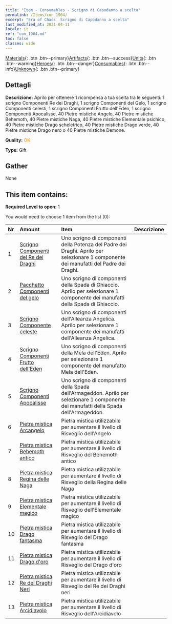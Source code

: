 ```yaml
---
title: "Item - Consumables - Scrigno di Capodanno a scelta"
permalink: /Items/con_1904/
excerpt: "Era of Chaos  Scrigno di Capodanno a scelta"
last_modified_at: 2021-04-11
locale: it
ref: "con_1904.md"
toc: false
classes: wide
---
```

 [Materials](/it/Items/){: .btn .btn--primary}[Artifacts](/it/Items/Artifacts/){: .btn .btn--success}[Units](/it/Items/Units/){: .btn .btn--warning}[Heroes](/it/Items/Heroes/){: .btn .btn--danger}[Consumables](/it/Items/Consumables/){: .btn .btn--info}[Unknown](/it/Items/Unknown/){: .btn .btn--primary}

## Dettagli
 **Descrizione:** Aprilo per ottenere 1 ricompensa a tua scelta tra le seguenti: 1 scrigno Componenti Re dei Draghi, 1 scrigno Componenti del Gelo, 1 scrigno Componenti celesti, 1 scrigno Componenti Frutto dell'Eden, 1 scrigno Componenti Apocalisse, 40 Pietre mistiche Angelo, 40 Pietre mistiche Behemoth, 40 Pietre mistiche Naga, 40 Pietre mistiche Elementale psichico, 40 Pietre mistiche Drago scheletrico, 40 Pietre mistiche Drago verde, 40 Pietre mistiche Drago nero o 40 Pietre mistiche Demone.

 **Quality:** <span style="color: #FF8C00">OK</span>

 **Type:** Gift

## Gather

  None

## This item contains:

 **Required Level to open:** 1

 You would need to choose 1 item from the list (0):

  | Nr | Amount |     Item    | Descrizione |
  |:---|:-------|:------------|:-----------:|
  | 1 | [Scrigno Componenti del Re dei Draghi](/it/Items/con_1348/) | Uno scrigno di componenti della Potenza del Padre dei Draghi. Aprilo per selezionare 1 componente dei manufatti del Padre dei Draghi. | 
  | 2 | [Pacchetto Componenti del gelo](/it/Items/con_1352/) | Uno scrigno di componenti della Spada di Ghiaccio. Aprilo per selezionare 1 componente dei manufatti della Spada di Ghiaccio. | 
  | 3 | [Scrigno Componente celeste](/it/Items/con_1354/) | Uno scrigno di componenti dell'Alleanza Angelica. Aprilo per selezionare 1 componente dei manufatti dell'Alleanza Angelica. | 
  | 4 | [Scrigno Componenti Frutto dell'Eden](/it/Items/con_1864/) | Uno scrigno di componenti della Mela dell'Eden. Aprilo per selezionare 1 componente del manufatto Mela dell'Eden. | 
  | 5 | [Scrigno Componenti Apocalisse](/it/Items/con_1360/) | Uno scrigno di componenti della Spada dell'Armageddon. Aprilo per selezionare 1 componente dei manufatti della Spada dell'Armageddon. | 
  | 6 | [Pietra mistica Arcangelo](/it/Items/unt_288/) | Pietra mistica utilizzabile per aumentare il livello di Risveglio dell'Angelo | 
  | 7 | [Pietra mistica Behemoth antico](/it/Items/unt_311/) | Pietra mistica utilizzabile per aumentare il livello di Risveglio del Behemoth antico | 
  | 8 | [Pietra mistica Regina delle Naga](/it/Items/unt_325/) | Pietra mistica utilizzabile per aumentare il livello di Risveglio della Regina delle Naga | 
  | 9 | [Pietra mistica Elementale magico](/it/Items/unt_347/) | Pietra mistica utilizzabile per aumentare il livello di Risveglio dell'Elementale magico | 
  | 10 | [Pietra mistica Drago fantasma](/it/Items/unt_303/) | Pietra mistica utilizzabile per aumentare il livello di Risveglio del Drago fantasma | 
  | 11 | [Pietra mistica Drago d'oro](/it/Items/unt_295/) | Pietra mistica utilizzabile per aumentare il livello di Risveglio del Drago d'oro | 
  | 12 | [Pietra mistica Re dei Draghi Neri](/it/Items/unt_334/) | Pietra mistica utilizzabile per aumentare il livello di Risveglio del Re dei Draghi neri | 
  | 13 | [Pietra mistica Arcidiavolo](/it/Items/unt_318/) | Pietra mistica utilizzabile per aumentare il livello di Risveglio dell'Arcidiavolo | 
